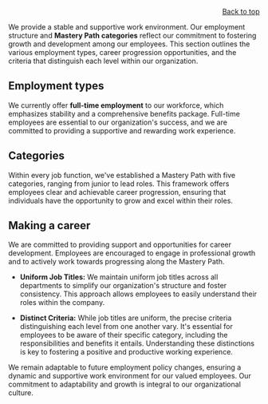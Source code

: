 <div id="readme" class="Box-body readme blob js-code-block-container">
<article class="markdown-body entry-content p-3 p-md-6" itemprop="text">
<p align="right">
<a href="https://github.com/oreol-ag/oreol-web#--advanced-computing-technologies">Back to top</a>
</p>

We provide a stable and supportive work environment. Our employment structure and **Mastery Path categories** reflect our commitment to fostering growth and development among our employees. This section outlines the various employment types, career progression opportunities, and the criteria that distinguish each level within our organization.

## Employment types
We currently offer **full-time employment** to our workforce, which emphasizes stability and a comprehensive benefits package. Full-time employees are essential to our organization's success, and we are committed to providing a supportive and rewarding work experience.

## Categories
Within every job function, we've established a Mastery Path with five categories, ranging from junior to lead roles. This framework offers employees clear and achievable career progression, ensuring that individuals have the opportunity to grow and excel within their roles.

## Making a career

We are committed to providing support and opportunities for career development. Employees are encouraged to engage in professional growth and to actively work towards progressing along the Mastery Path.

* **Uniform Job Titles:** We maintain uniform job titles across all departments to simplify our organization's structure and foster consistency. This approach allows employees to easily understand their roles within the company.

* **Distinct Criteria:** While job titles are uniform, the precise criteria distinguishing each level from one another vary. It's essential for employees to be aware of their specific category, including the responsibilities and benefits it entails. Understanding these distinctions is key to fostering a positive and productive working experience.

We remain adaptable to future employment policy changes, ensuring a dynamic and supportive work environment for our valued employees. Our commitment to adaptability and growth is integral to our organizational culture.